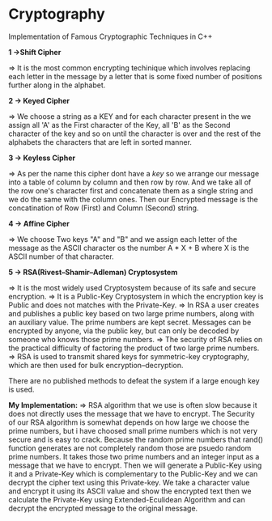 # Cryptography
Implementation of Famous Cryptographic Techniques in C++

**1 ->Shift Cipher**

  => It is the most common encrypting techinique which involves replacing each letter in the message by a letter that is some fixed number of positions further along in      the alphabet.
  
**2 -> Keyed Cipher**

  => We choose a string as a KEY and for each character present in the we assign all 'A' as the First character of the Key, all 'B' as the Second character of the key        and so on until the character is over and the rest of the alphabets the characters that are left in sorted manner.
  
**3 -> Keyless Cipher**

  => As per the name this cipher dont have a *key* so we arrange our message into a table of column by column and then row by row. 
     And we take all of the row one's character first and concatenate them as a single string and we do the same with the column ones.
     Then our Encrypted message is the concatination of Row (First) and Column (Second) string.
     
**4 -> Affine Cipher**

  => We choose Two keys "A" and "B" and we assign each letter of the message as the ASCII character os the number A * X + B where X is the ASCII number of that                character.
  
**5 -> RSA(Rivest–Shamir–Adleman) Cryptosystem**

  => It is the most widely used Cryptosystem because of its safe and secure encryption.
  => It is a Public-Key Cryptosystem in which the encryption key is Public and does not matches with the Private-Key.
  => In RSA a user creates and publishes a public key based on two large prime numbers, along with an auxiliary value. The prime numbers are kept secret. Messages can be      encrypted by anyone, via the public key, but can only be decoded by someone who knows those prime numbers.
  => The security of RSA relies on the practical difficulty of factoring the product of two large prime numbers.
  => RSA is used to transmit shared keys for symmetric-key cryptography, which are then used for bulk encryption–decryption.
  
 There are no published methods to defeat the system if a large enough key is used.
   
   **My Implementation:**
   => RSA algorithm that we use is often slow because it does not directly uses the message that we have to encrypt.
   The Security of our RSA algorithm is somewhat depends on how large we choose the prime numbers, but i have choosed small prime numbers which is not very secure and    is easy to crack. Because the random prime numbers that rand() function generates are not completely random those are psuedo random prime numbers. It takes those      two prime numbers and an integer input as a message that we have to encrypt. Then we will generate a Public-Key using it and a Private-Key which is complementary to    the Public-Key and we can decrypt the cipher text using this Private-key. We take a character value and encrypt it using its ASCII value and show the encrypted        text then we calculate the Private-Key using Extended-Eculidean Algorithm and can decrypt the encrypted message to the original message. 
